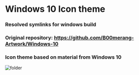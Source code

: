 # Windows 10 Icon theme #

### Resolved symlinks for windows build

### Original repository: https://github.com/B00merang-Artwork/Windows-10

### Icon theme based on material from Windows 10

![folder](http://b00merang.weebly.com/uploads/1/6/8/1/16813022/published/9145133.png?1486514028)
